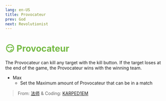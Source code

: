 ```yaml
---
lang: en-US
title: Provocateur
prev: God
next: Revolutionist
---
```


# <font color=#74ba43>😏 <b>Provocateur</b></font> <Badge text="Experimental" type="tip" vertical="middle"/>

The Provocateur can kill any target with the kill button. If the target loses at the end of the game, the Provocateur wins with the winning team.
* Max
  * Set the Maximum amount of Provocateur that can be in a match

> From: [法师](https://space.bilibili.com/511107305) & Coding: [KARPED1EM](https://github.com/KARPED1EM)